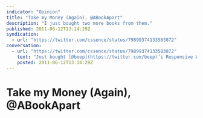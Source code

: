 ```yaml
---
indicator: "Opinion"
title: "Take my Money (Again), @ABookApart"
description: "I just bought two more books from them."
published: 2011-06-12T13:14:29Z
syndication:
  - url: "https://twitter.com/cssence/status/79899374133583872"
conversation:
  - url: "https://twitter.com/cssence/status/79899374133583872"
    text: "Just bought [@beep](https://twitter.com/beep)’s Responsive Web Design and [@kissane](https://twitter.com/kissane)’s The Elements Of Content Strategy [@abookapart](https://twitter.com/abookapart)"
    posted: 2011-06-12T13:14:29Z
---
```


# Take my Money (Again), @ABookApart
